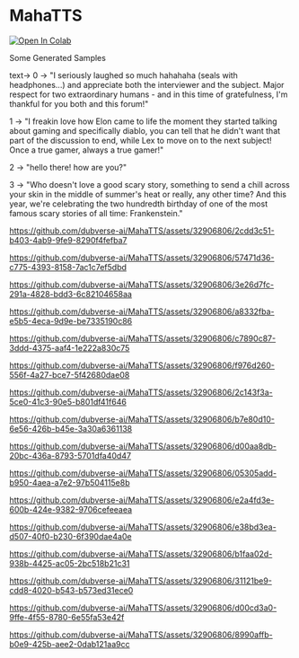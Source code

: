 # MahaTTS

[![Open In Colab](https://colab.research.google.com/assets/colab-badge.svg)](https://colab.research.google.com/drive/1-eOQqznKWwAfMdusJ_LDtDhjIyAlSMrG?usp=sharing)

Some Generated Samples

text->
0 -> "I seriously laughed so much hahahaha (seals with headphones...) and appreciate both the interviewer and the subject. Major respect for two extraordinary humans - and in this time of gratefulness, I'm thankful for you both and this forum!"

1 -> "I freakin love how Elon came to life the moment they started talking about gaming and specifically diablo, you can tell that he didn't want that part of the discussion to end, while Lex to move on to the next subject! Once a true gamer, always a true gamer!"

2 -> "hello there! how are you?"

3 -> "Who doesn't love a good scary story, something to send a chill across your skin in the middle of summer's heat or really, any other time? And this year, we're celebrating the two hundredth birthday of one of the most famous scary stories of all time: Frankenstein."


https://github.com/dubverse-ai/MahaTTS/assets/32906806/2cdd3c51-b403-4ab9-9fe9-8290f4fefba7


https://github.com/dubverse-ai/MahaTTS/assets/32906806/57471d36-c775-4393-8158-7ac1c7ef5dbd


https://github.com/dubverse-ai/MahaTTS/assets/32906806/3e26d7fc-291a-4828-bdd3-6c82104658aa


https://github.com/dubverse-ai/MahaTTS/assets/32906806/a8332fba-e5b5-4eca-9d9e-be7335190c86


https://github.com/dubverse-ai/MahaTTS/assets/32906806/c7890c87-3ddd-4375-aaf4-1e222a830c75


https://github.com/dubverse-ai/MahaTTS/assets/32906806/f976d260-556f-4a27-bce7-5f42680dae08


https://github.com/dubverse-ai/MahaTTS/assets/32906806/2c143f3a-5ce0-41c3-90e5-b801df41f646


https://github.com/dubverse-ai/MahaTTS/assets/32906806/b7e80d10-6e56-426b-b45e-3a30a6361138


https://github.com/dubverse-ai/MahaTTS/assets/32906806/d00aa8db-20bc-436a-8793-5701dfa40d47


https://github.com/dubverse-ai/MahaTTS/assets/32906806/05305add-b950-4aea-a7e2-97b504115e8b


https://github.com/dubverse-ai/MahaTTS/assets/32906806/e2a4fd3e-600b-424e-9382-9706cefeeaea


https://github.com/dubverse-ai/MahaTTS/assets/32906806/e38bd3ea-d507-40f0-b230-6f390dae4a0e


https://github.com/dubverse-ai/MahaTTS/assets/32906806/b1faa02d-938b-4425-ac05-2bc518b21c31


https://github.com/dubverse-ai/MahaTTS/assets/32906806/31121be9-cdd8-4020-b543-b573ed31ece0


https://github.com/dubverse-ai/MahaTTS/assets/32906806/d00cd3a0-9ffe-4f55-8780-6e55fa53e42f


https://github.com/dubverse-ai/MahaTTS/assets/32906806/8990affb-b0e9-425b-aee2-0dab121aa9cc


